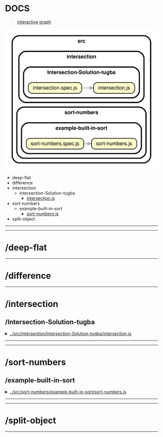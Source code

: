<!-- BEGIN TITLE -->

# DOCS

<!-- END TITLE -->

<!-- BEGIN TREE -->

> [interactive graph](./dependency-graph.html)

![dependency graph](./dependency-graph.svg)

<!-- END TREE -->

<!-- BEGIN TOC -->

- deep-flat
- difference
- intersection
  - Intersection-Solution-tugba
    - [intersection.js](#srcintersectionIntersection-Solution-tugbaintersectionjs)
- sort-numbers
  - example-built-in-sort
    - [sort-numbers.js](#srcsort-numbersexample-built-in-sortsort-numbersjs)
- split-object

---

<!-- END TOC -->

---

<!-- BEGIN DOCS -->

# /deep-flat

---

# /difference

---

# /intersection

## /Intersection-Solution-tugba

<details><summary><a href="../../src/intersection/Intersection-Solution-tugba/intersection.js" id="srcintersectionIntersection-Solution-tugbaintersectionjs">../src/intersection/Intersection-Solution-tugba/intersection.js</a></summary>

<a name="intersection"></a>

## intersection ⇒ <code>Array.&lt;Array&gt;</code>

The function will return a new array of values that contains both two given arrays.

**Returns**: <code>Array.&lt;Array&gt;</code> - Values that contains in both firstArray and secondArray.

- @example

intersection([2, 1], [2, 3]);
// -> [2]

| Param         | Type                             | Default         | Description               |
| ------------- | -------------------------------- | --------------- | ------------------------- |
| [firstArray]  | <code>Array.&lt;Array&gt;</code> | <code>[]</code> | This is the first array.  |
| [secondArray] | <code>Array.&lt;Array&gt;</code> | <code>[]</code> | This is the second array. |

**Example**

```js
intersection([2, 1, 2], [2, 3]);
// -> [2]
```

</details>

---

---

# /sort-numbers

## /example-built-in-sort

<details><summary><a href="../../src/sort-numbers/example-built-in-sort/sort-numbers.js" id="srcsort-numbersexample-built-in-sortsort-numbersjs">../src/sort-numbers/example-built-in-sort/sort-numbers.js</a></summary>

<a name="sortNumbers"></a>

## sortNumbers ⇒ <code>Array.&lt;number&gt;</code>

Sorts an array of numbers from smallest to largest.

Returns a new array without modifying the original array.

Does not need to support: NaN, Infinity, -Infinity.

**Returns**: <code>Array.&lt;number&gt;</code> - A new array with the same numbers, but sorted.

| Param          | Type                              | Default         | Description                   |
| -------------- | --------------------------------- | --------------- | ----------------------------- |
| [arrOfNumbers] | <code>Array.&lt;number&gt;</code> | <code>[]</code> | The array of numbers to sort. |

**Example**

```js
sortNumbers([1.5, 1, -1.5, 0, -1]);
// -> [-1.5, -1, 0, 1, 1.5]
```

**Example**

```js
sortNumbers([-1, 0, 1]);
// -> [-1, 0, 1]
```

</details>

---

---

# /split-object

---

<!-- END DOCS -->
